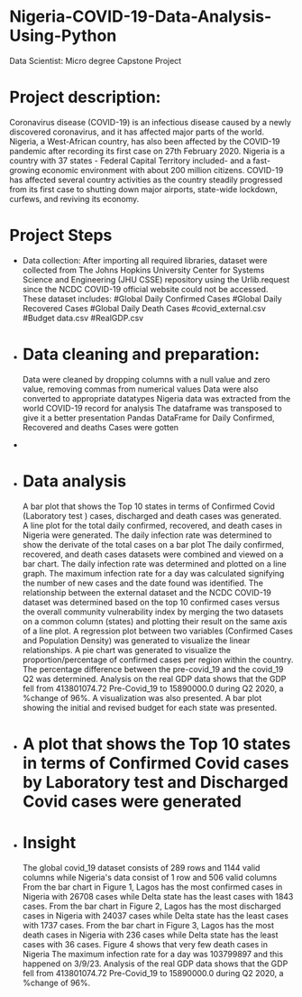 # Nigeria-COVID-19-Data-Analysis-Using-Python

Data Scientist: Micro degree Capstone Project

# Project description:

Coronavirus disease (COVID-19) is an infectious disease caused by a newly discovered coronavirus, and it has affected major parts of the world. Nigeria, a West-African country, has also been affected by the COVID-19 pandemic after recording its first case on 27th February 2020.
Nigeria is a country with 37 states - Federal Capital Territory included- and a fast-growing economic environment with about 200 million citizens. COVID-19 has affected several country activities as the country steadily progressed from its first case to shutting down major airports, state-wide lockdown, curfews, and reviving its economy.

# Project Steps

- Data collection:
  After importing all required libraries, dataset were collected from The Johns Hopkins University Center for Systems Science and Engineering (JHU CSSE) repository using the Urlib.request since the NCDC COVID-19 official website could not be accessed. These dataset includes:
  #Global Daily Confirmed Cases
  #Global Daily Recovered Cases
  #Global Daily Death Cases
  #covid_external.csv
  #Budget data.csv
  #RealGDP.csv
- # Data cleaning and preparation:

  Data were cleaned by dropping columns with a null value and zero value, removing commas from numerical values
  Data were also converted to appropriate datatypes
  Nigeria data was extracted from the world COVID-19 record for analysis
  The dataframe was transposed to give it a better presentation
  Pandas DataFrame for Daily Confirmed, Recovered and deaths Cases were gotten
- 
- # Data analysis
    A bar plot that shows the Top 10 states in terms of Confirmed Covid (Laboratory test ) cases, discharged and death cases was generated.  
    A line plot for the total daily confirmed, recovered, and death cases in Nigeria were generated.
    The daily infection rate was determined to show the derivate of the total cases on a bar plot
    The daily confirmed, recovered, and death cases datasets were combined and viewed on a bar chart.
    The daily infection rate was determined and plotted on a line graph.
    The maximum infection rate for a day was calculated signifying the number of new cases and the date found was identified.
    The relationship between the external dataset and the NCDC COVID-19 dataset was determined based on the top 10 confirmed cases versus the overall community vulnerability index by merging the two datasets on a common column (states) and plotting their result on the same axis of a line plot.
    A regression plot between two variables (Confirmed Cases and Population Density) was generated to visualize the linear relationships.
    A pie chart was generated to visualize the proportion/percentage of confirmed cases per region within the country.
    The percentage difference between the pre-covid_19 and the covid_19 Q2 was determined.
    Analysis on the real GDP data shows that the GDP fell from 413801074.72 Pre-Covid_19 to 15890000.0 during Q2 2020, a %change of 96%. A visualization was also presented.
  A bar plot showing the initial and revised budget for each state was presented.
- # A plot that shows the Top 10 states in terms of Confirmed Covid cases by Laboratory test and Discharged Covid cases were generated
- # Insight

  The global covid_19 dataset consists of 289 rows and 1144 valid columns while Nigeria's data consist of 1 row and 506 valid columns
  From the bar chart in Figure 1, Lagos has the most confirmed cases in Nigeria with  26708 cases while Delta state has the least cases with 1843 cases.
  From the bar chart in Figure 2, Lagos has the most discharged cases in Nigeria with  24037 cases while Delta state has the least cases with 1737 cases.
  From the bar chart in Figure 3, Lagos has the most death cases in Nigeria with  236 cases while Delta state has the least cases with 36 cases.
  Figure 4 shows that very few death cases in Nigeria
  The maximum infection rate for a day was 103799897 and this happened on 3/9/23.
  Analysis of the real GDP data shows that the GDP fell from 413801074.72 Pre-Covid_19 to 15890000.0 during Q2 2020, a %change of 96%.
